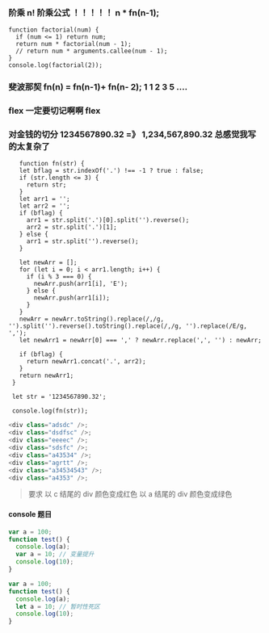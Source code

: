 ### 阶乘 n! 阶乘公式 ！！！！！ n \* fn(n-1);

```javscript
function factorial(num) {
  if (num <= 1) return num;
  return num * factorial(num - 1);
  // return num * arguments.callee(num - 1);
}
console.log(factorial(2));
```

### 斐波那契 fn(n) = fn(n-1)+ fn(n- 2); 1 1 2 3 5 ....

### flex 一定要切记啊啊 flex

### 对金钱的切分 1234567890.32 =》 1,234,567,890.32 总感觉我写的太复杂了

```javscript
   function fn(str) {
   let bflag = str.indexOf('.') !== -1 ? true : false;
   if (str.length <= 3) {
     return str;
   }
   let arr1 = '';
   let arr2 = '';
   if (bflag) {
     arr1 = str.split('.')[0].split('').reverse();
     arr2 = str.split('.')[1];
   } else {
     arr1 = str.split('').reverse();
   }

   let newArr = [];
   for (let i = 0; i < arr1.length; i++) {
     if (i % 3 === 0) {
       newArr.push(arr1[i], 'E');
     } else {
       newArr.push(arr1[i]);
     }
   }
   newArr = newArr.toString().replace(/,/g, '').split('').reverse().toString().replace(/,/g, '').replace(/E/g, ',');
   let newArr1 = newArr[0] === ',' ? newArr.replace(',', '') : newArr;

   if (bflag) {
     return newArr1.concat('.', arr2);
   }
   return newArr1;
 }

 let str = '1234567890.32';

 console.log(fn(str));
```

```javascript
<div class="adsdc" />;
<div class="dsdfsc" />;
<div class="eeeec" />;
<div class="sdsfc" />;
<div class="a43534" />;
<div class="agrtt" />;
<div class="a34534543" />;
<div class="a4353" />;
```

> 要求 以 c 结尾的 div 颜色变成红色
> 以 a 结尾的 div 颜色变成绿色

#### console 题目

```javascript
var a = 100;
function test() {
  console.log(a);
  var a = 10; // 变量提升
  console.log(10);
}

var a = 100;
function test() {
  console.log(a);
  let a = 10; // 暂时性死区
  console.log(10);
}
```
